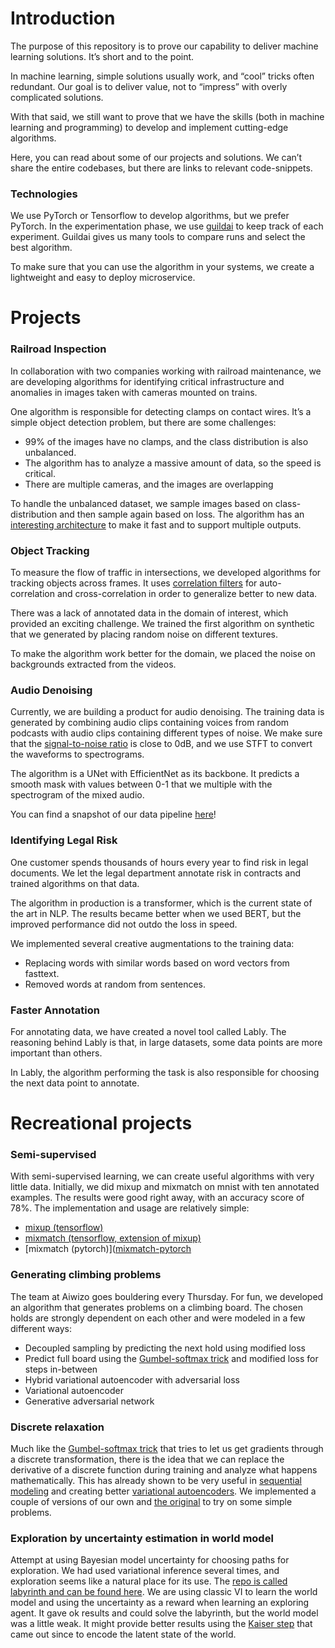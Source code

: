 # Introduction
The purpose of this repository is to prove our capability to deliver machine learning solutions. It’s short and to the point.

In machine learning, simple solutions usually work, and “cool” tricks often redundant. Our goal is to deliver value, not to “impress” with overly complicated solutions.

With that said, we still want to prove that we have the skills (both in machine learning and programming) to develop and implement cutting-edge algorithms.

Here, you can read about some of our projects and solutions. We can’t share the entire codebases, but there are links to relevant code-snippets.

### Technologies

We use PyTorch or Tensorflow to develop algorithms, but we prefer PyTorch. In the experimentation phase, we use [guildai](https://github.com/guildai/guildai) to keep track of each experiment. Guildai gives us many tools to compare runs and select the best algorithm.

To make sure that you can use the algorithm in your systems, we create a lightweight and easy to deploy microservice.

# Projects

### Railroad Inspection

In collaboration with two companies working with railroad maintenance, we are developing algorithms for identifying critical infrastructure and anomalies in images taken with cameras mounted on trains.

One algorithm is responsible for detecting clamps on contact wires. It’s a simple object detection problem, but there are some challenges:

- 99% of the images have no clamps, and the class distribution is also unbalanced.
- The algorithm has to analyze a massive amount of data, so the speed is critical.
- There are multiple cameras, and the images are overlapping

To handle the unbalanced dataset, we sample images based on class-distribution and then sample again based on loss. The algorithm has an [interesting architecture](https://github.com/Aiwizo/capability/blob/master/railroad_inspection/architecture.py) to make it fast and to support multiple outputs.

### Object Tracking

To measure the flow of traffic in intersections, we developed algorithms for tracking objects across frames. It uses [correlation filters](https://github.com/Aiwizo/capability/blob/master/object_tracking/correlation.py) for auto-correlation and cross-correlation in order to generalize better to new data.

There was a lack of annotated data in the domain of interest, which provided an exciting challenge. We trained the first algorithm on synthetic that we generated by placing random noise on different textures.

To make the algorithm work better for the domain, we placed the noise on backgrounds extracted from the videos.

### Audio Denoising

Currently, we are building a product for audio denoising. The training data is generated by combining audio clips containing voices from random podcasts with audio clips containing different types of noise. We make sure that the [signal-to-noise ratio](https://en.wikipedia.org/wiki/Signal-to-noise_ratio) is close to 0dB, and we use STFT to convert the waveforms to spectrograms.

The algorithm is a UNet with EfficientNet as its backbone. It predicts a smooth mask with values between 0-1 that we multiple with the spectrogram of the mixed audio.

You can find a snapshot of our data pipeline [here](https://github.com/Aiwizo/capability/tree/master/audio_denoising/data.py)!

### Identifying Legal Risk

One customer spends thousands of hours every year to find risk in legal documents. We let the legal department annotate risk in contracts and trained algorithms on that data.

The algorithm in production is a transformer, which is the current state of the art in NLP. The results became better when we used BERT, but the improved performance did not outdo the loss in speed.

We implemented several creative augmentations to the training data:
- Replacing words with similar words based on word vectors from fasttext.
- Removed words at random from sentences.

### Faster Annotation

For annotating data, we have created a novel tool called Lably. The reasoning behind Lably is that, in large datasets, some data points are more important than others. 

In Lably, the algorithm performing the task is also responsible for choosing the next data point to annotate.

# Recreational projects

### Semi-supervised

With semi-supervised learning, we can create useful algorithms with very little data. Initially, we did mixup and mixmatch on mnist with ten annotated examples. The results were good right away, with an accuracy score of 78%. The implementation and usage are relatively simple:
- [mixup (tensorflow)](https://github.com/Aiwizo/capability/blob/master/semi_supervised/mixup.py)
- [mixmatch (tensorflow, extension of mixup)](https://github.com/Aiwizo/capability/blob/master/semi_supervised/mixmatch.py)
- [mixmatch (pytorch)]([mixmatch-pytorch](https://github.com/FelixAbrahamsson/mixmatch-pytorch)

### Generating climbing problems
The team at Aiwizo goes bouldering every Thursday. For fun, we developed an algorithm that generates problems on a climbing board. The chosen holds are strongly dependent on each other and were modeled in a few different ways:

- Decoupled sampling by predicting the next hold using modified loss
- Predict full board using the [Gumbel-softmax trick](https://pytorch.org/docs/stable/distributions.html#relaxedonehotcategorical) and modified loss for steps in-between
- Hybrid variational autoencoder with adversarial loss
- Variational autoencoder
- Generative adversarial network

### Discrete relaxation
Much like the [Gumbel-softmax trick](https://pytorch.org/docs/stable/distributions.html#relaxedonehotcategorical) that tries to let us get gradients through a discrete transformation, there is the idea that we can replace the derivative of a discrete function during training and analyze what happens mathematically. This has already shown to be very useful in [sequential modeling](https://arxiv.org/pdf/1801.09797.pdf) and creating better [variational autoencoders](https://arxiv.org/pdf/1906.00446.pdf). We implemented a couple of versions of our own and [the original](https://github.com/Aiwizo/capability/blob/master/kaiser_step.py) to try on some simple problems.

### Exploration by uncertainty estimation in world model
Attempt at using Bayesian model uncertainty for choosing paths for exploration. We had used variational inference several times, and exploration seems like a natural place for its use. The [repo is called labyrinth and can be found here](https://github.com/samedii/labyrinth). We are using classic VI to learn the world model and using the uncertainty as a reward when learning an exploring agent. It gave ok results and could solve the labyrinth, but the world model was a little weak. It might provide better results using the [Kaiser step](https://github.com/Aiwizo/capability/blob/master/kaiser_step.py) that came out since to encode the latent state of the world.
